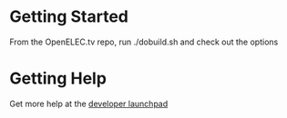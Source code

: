 # Getting Started

From the OpenELEC.tv repo, run ./dobuild.sh and check out the options

# Getting Help

Get more help at the [developer launchpad](https://github.com/RasPlex/RasPlex/wiki/Developer-launchpad)
